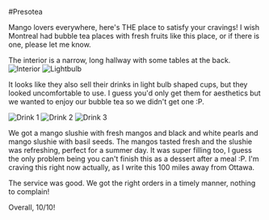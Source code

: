 #Presotea

Mango lovers everywhere, here's THE place to satisfy your cravings! I wish Montreal had bubble tea places with fresh fruits like this place, or if there is one, please let me know.

The interior is a narrow, long hallway with some tables at the back. 
![Interior](../images/food/montreal/presotea/4.jpg "Interior")
![Lightbulb](../images/food/montreal/presotea/6.jpg "Lightbulb")

It looks like they also sell their drinks in light bulb shaped cups, but they looked uncomfortable to use. I guess you'd only get them for aesthetics but we wanted to enjoy our bubble tea so we didn't get one :P.

![Drink 1](../images/food/montreal/presotea/1.jpg "Drink 1")
![Drink 2](../images/food/montreal/presotea/2.jpg "Drink 2")
![Drink 3](../images/food/montreal/presotea/5.jpg "Drink 3")

We got a mango slushie with fresh mangos and black and white pearls and mango slushie with basil seeds. The mangos tasted fresh and the slushie was refreshing, perfect for a summer day. It was super filling too, I guess the only problem being you can't finish this as a dessert after a meal :P. I'm craving this right now actually, as I write this 100 miles away from Ottawa.

The service was good. We got the right orders in a timely manner, nothing to complain!

Overall, 10/10!